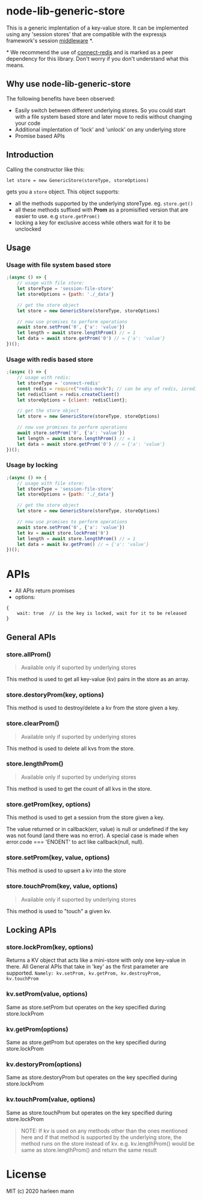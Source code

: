 # node-lib-generic-store
This is a generic implentation of a key-value store. It can be implemented using any 'session stores' that are compatible with the expressjs framework's session [middleware](https://github.com/expressjs/session#compatible-session-stores) *.

\* We recommend the use of [connect-redis](https://www.npmjs.com/package/connect-redis) and is marked as a peer dependency for this library. Don't worry if you don't understand what this means.

## Why use node-lib-generic-store
The following benefits have been observed:
- Easily switch between different underlying stores. So you could start with a file system based store and later move to redis without changing your code
- Additional implentation of 'lock' and 'unlock' on any underlying store
- Promise based APIs

## Introduction
Calling the constructor like this:
```
let store = new GenericStore(storeType, storeOptions)
```
gets you a `store` object. This object supports:
- all the methods supported by the underlying storeType. eg. `store.get()`
- all these methods suffixed with **Prom** as a promisified version that are easier to use. e.g `store.getProm()`
- locking a key for exclusive access while others wait for it to be unclocked

## Usage

### Usage with file system based store
```js
;(async () => {
    // usage with file store:
    let storeType = 'session-file-store'    
    let storeOptions = {path: './_data'}

    // get the store object
    let store = new GenericStore(storeType, storeOptions)

    // now use promises to perform operations
    await store.setProm('0', {'a': 'value'})
    let length = await store.lengthProm() // = 1
    let data = await store.getProm('0') // = {'a': 'value'}
})();
```

### Usage with redis based store
```js
;(async () => {
    // usage with redis:
    let storeType = 'connect-redis'
    const redis = require("redis-mock"); // can be any of redis, ioredis or redis-mock. refer to their docs for options
    let redisClient = redis.createClient()
    let storeOptions = {client: redisClient};

    // get the store object
    let store = new GenericStore(storeType, storeOptions)

    // now use promises to perform operations
    await store.setProm('0', {'a': 'value'})
    let length = await store.lengthProm() // = 1
    let data = await store.getProm('0') // = {'a': 'value'}
})();

```

### Usage by locking
```js
;(async () => {
    // usage with file store:
    let storeType = 'session-file-store'    
    let storeOptions = {path: './_data'}

    // get the store object
    let store = new GenericStore(storeType, storeOptions)

    // now use promises to perform operations
    await store.setProm('0', {'a': 'value'})
    let kv = await store.lockProm('0')
    let length = await store.lengthProm() // = 1
    let data = await kv.getProm() // = {'a': 'value'}
})();
```

# APIs
- All APIs return promises
- options:
```
{ 
    wait: true  // is the key is locked, wait for it to be released
}
```

## General APIs

### store.allProm()
> Available only if suported by underlying stores

This method is used to get all key-value (kv) pairs in the store as an array.

### store.destoryProm(key, options)

This method is used to destroy/delete a kv from the store given a key.

### store.clearProm()
> Available only if suported by underlying stores

This method is used to delete all kvs from the store.

### store.lengthProm()
> Available only if suported by underlying stores

This method is used to get the count of all kvs in the store.

### store.getProm(key, options)

This method is used to get a session from the store given a key.

The value returned or in callback(err, value) is null or undefined if the key was not found (and there was no error). A special case is made when error.code === 'ENOENT' to act like callback(null, null).

### store.setProm(key, value, options)

This method is used to upsert a kv into the store

### store.touchProm(key, value, options)
> Available only if suported by underlying stores

This method is used to "touch" a given kv.

## Locking APIs

### store.lockProm(key, options)
Returns a KV object that acts like a mini-store with only one key-value in there. All General APIs that take in 'key' as the first parameter are supported. `Namely: kv.setProm, kv.getProm, kv.destroyProm, kv.touchProm`

### kv.setProm(value, options)
Same as store.setProm but operates on the key specified during store.lockProm

### kv.getProm(options)
Same as store.getProm but operates on the key specified during store.lockProm

### kv.destoryProm(options)
Same as store.destoryProm but operates on the key specified during store.lockProm

### kv.touchProm(value, options)
Same as store.touchProm but operates on the key specified during store.lockProm

> NOTE: If kv is used on any methods other than the ones mentioned here and if that method is supported by the underlying store, the method runs on the store instead of kv. e.g. kv.lengthProm() would be same as store.lengthProm() and return the same result

# License
MIT (c) 2020 harleen mann